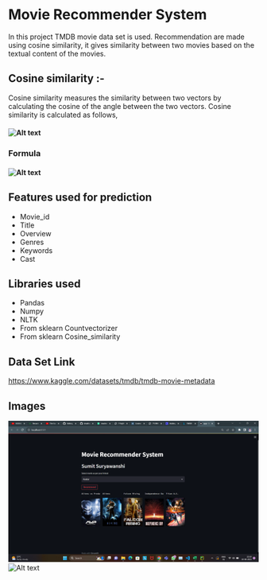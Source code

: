 
# Movie Recommender System

In this project TMDB movie data set is used. Recommendation are made using cosine similarity, it gives similarity between two movies based on the textual content of the movies.

## Cosine similarity :-
Cosine similarity measures the similarity between two vectors by calculating the cosine of the angle between the two vectors.
Cosine similarity is calculated as follows,

#### ![Alt text](https://miro.medium.com/v2/resize:fit:828/format:webp/1*AqWG1VHnLf8P7_H4KDBwVQ.png)

### Formula

#### ![Alt text](https://miro.medium.com/v2/resize:fit:1400/format:webp/1*LfW66-WsYkFqWc4XYJbEJg.png)

## Features used for prediction 
* Movie_id	
* Title	
* Overview	
* Genres	
* Keywords	
* Cast
## Libraries used
* Pandas	
* Numpy
* NLTK	
* From sklearn Countvectorizer 
* From sklearn Cosine_similarity

## Data Set Link

https://www.kaggle.com/datasets/tmdb/tmdb-movie-metadata

## Images

![Alt text](https://github.com/SumitSuryawanshi123/Movie_Recommender_System/blob/main/IMages/Screenshot%20(46).png)
![Alt text](Screenshot(47).png)


